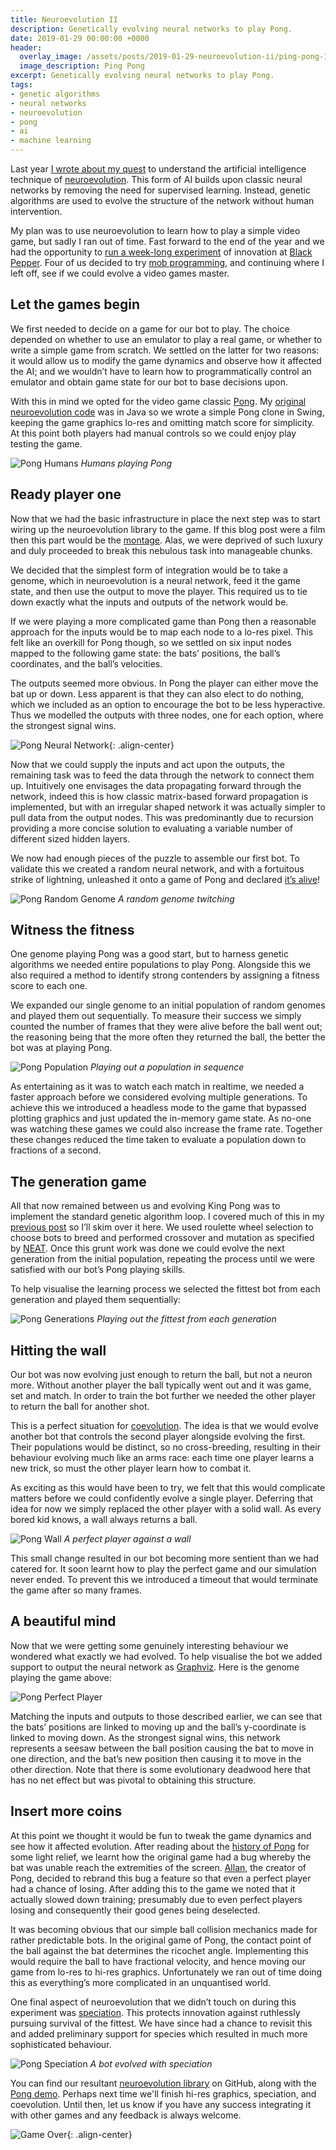 ```yaml
---
title: Neuroevolution II
description: Genetically evolving neural networks to play Pong.
date: 2019-01-29 00:00:00 +0000
header:
  overlay_image: /assets/posts/2019-01-29-neuroevolution-ii/ping-pong-1600.jpg
  image_description: Ping Pong
excerpt: Genetically evolving neural networks to play Pong.
tags:
- genetic algorithms
- neural networks
- neuroevolution
- pong
- ai
- machine learning
---
```


Last year [I wrote about my quest](https://www.blackpepper.co.uk/blog/neuroevolution) to understand the artificial intelligence technique of [neuroevolution](https://en.wikipedia.org/wiki/Neuroevolution). This form of AI builds upon classic neural networks by removing the need for supervised learning. Instead, genetic algorithms are used to evolve the structure of the network without human intervention.

My plan was to use neuroevolution to learn how to play a simple video game, but sadly I ran out of time. Fast forward to the end of the year and we had the opportunity to [run a week-long experiment](https://www.blackpepper.co.uk/blog/making-time-to-experiment) of innovation at [Black Pepper](https://www.blackpepper.co.uk/). Four of us decided to try [mob programming](https://en.wikipedia.org/wiki/Mob_programming), and continuing where I left off, see if we could evolve a video games master.

## Let the games begin

We first needed to decide on a game for our bot to play. The choice depended on whether to use an emulator to play a real game, or whether to write a simple game from scratch. We settled on the latter for two reasons: it would allow us to modify the game dynamics and observe how it affected the AI; and we wouldn’t have to learn how to programmatically control an emulator and obtain game state for our bot to base decisions upon.

With this in mind we opted for the video game classic [Pong](https://en.wikipedia.org/wiki/Pong). My [original neuroevolution code](https://github.com/markhobson/ai-demo/tree/master/src/main/java/neuroevolution) was in Java so we wrote a simple Pong clone in Swing, keeping the game graphics lo-res and omitting match score for simplicity. At this point both players had manual controls so we could enjoy play testing the game.

![Pong Humans](/assets/posts/2019-01-29-neuroevolution-ii/pong-humans.png)
_Humans playing Pong_

## Ready player one

Now that we had the basic infrastructure in place the next step was to start wiring up the neuroevolution library to the game. If this blog post were a film then this part would be the [montage](https://www.youtube.com/watch?v=pFrMLRQIT_k). Alas, we were deprived of such luxury and duly proceeded to break this nebulous task into manageable chunks.

We decided that the simplest form of integration would be to take a genome, which in neuroevolution is a neural network, feed it the game state, and then use the output to move the player. This required us to tie down exactly what the inputs and outputs of the network would be.

If we were playing a more complicated game than Pong then a reasonable approach for the inputs would be to map each node to a lo-res pixel. This felt like an overkill for Pong though, so we settled on six input nodes mapped to the following game state: the bats’ positions, the ball’s coordinates, and the ball’s velocities.

The outputs seemed more obvious. In Pong the player can either move the bat up or down. Less apparent is that they can also elect to do nothing, which we included as an option to encourage the bot to be less hyperactive. Thus we modelled the outputs with three nodes, one for each option, where the strongest signal wins.

![Pong Neural Network](/assets/posts/2019-01-29-neuroevolution-ii/pong-neural-network.png){: .align-center}

Now that we could supply the inputs and act upon the outputs, the remaining task was to feed the data through the network to connect them up. Intuitively one envisages the data propagating forward through the network, indeed this is how classic matrix-based forward propagation is implemented, but with an irregular shaped network it was actually simpler to pull data from the output nodes. This was predominantly due to recursion providing a more concise solution to evaluating a variable number of different sized hidden layers.

We now had enough pieces of the puzzle to assemble our first bot. To validate this we created a random neural network, and with a fortuitous strike of lightning, unleashed it onto a game of Pong and declared [it’s alive](https://www.youtube.com/watch?v=1qNeGSJaQ9Q)!

![Pong Random Genome](/assets/posts/2019-01-29-neuroevolution-ii/pong-random-genome.gif)
_A random genome twitching_

## Witness the fitness

One genome playing Pong was a good start, but to harness genetic algorithms we needed entire populations to play Pong. Alongside this we also required a method to identify strong contenders by assigning a fitness score to each one.

We expanded our single genome to an initial population of random genomes and played them out sequentially. To measure their success we simply counted the number of frames that they were alive before the ball went out; the reasoning being that the more often they returned the ball, the better the bot was at playing Pong.

![Pong Population](/assets/posts/2019-01-29-neuroevolution-ii/pong-population.gif)
_Playing out a population in sequence_

As entertaining as it was to watch each match in realtime, we needed a faster approach before we considered evolving multiple generations. To achieve this we introduced a headless mode to the game that bypassed plotting graphics and just updated the in-memory game state. As no-one was watching these games we could also increase the frame rate. Together these changes reduced the time taken to evaluate a population down to fractions of a second.

## The generation game

All that now remained between us and evolving King Pong was to implement the standard genetic algorithm loop. I covered much of this in my [previous post](https://www.blackpepper.co.uk/blog/neuroevolution) so I’ll skim over it here. We used roulette wheel selection to choose bots to breed and performed crossover and mutation as specified by [NEAT](http://nn.cs.utexas.edu/downloads/papers/stanley.ec02.pdf). Once this grunt work was done we could evolve the next generation from the initial population, repeating the process until we were satisfied with our bot’s Pong playing skills.

To help visualise the learning process we selected the fittest bot from each generation and played them sequentially:

![Pong Generations](/assets/posts/2019-01-29-neuroevolution-ii/pong-generations.gif)
_Playing out the fittest from each generation_

## Hitting the wall

Our bot was now evolving just enough to return the ball, but not a neuron more. Without another player the ball typically went out and it was game, set and match. In order to train the bot further we needed the other player to return the ball for another shot.

This is a perfect situation for [coevolution](https://en.wikipedia.org/wiki/Coevolution). The idea is that we would evolve another bot that controls the second player alongside evolving the first. Their populations would be distinct, so no cross-breeding, resulting in their behaviour evolving much like an arms race: each time one player learns a new trick, so must the other player learn how to combat it.

As exciting as this would have been to try, we felt that this would complicate matters before we could confidently evolve a single player. Deferring that idea for now we simply replaced the other player with a solid wall. As every bored kid knows, a wall always returns a ball.

![Pong Wall](/assets/posts/2019-01-29-neuroevolution-ii/pong-wall.gif)
_A perfect player against a wall_

This small change resulted in our bot becoming more sentient than we had catered for. It soon learnt how to play the perfect game and our simulation never ended. To prevent this we introduced a timeout that would terminate the game after so many frames.

## A beautiful mind

Now that we were getting some genuinely interesting behaviour we wondered what exactly we had evolved. To help visualise the bot we added support to output the neural network as [Graphviz](https://graphviz.org/). Here is the genome playing the game above:

![Pong Perfect Player](/assets/posts/2019-01-29-neuroevolution-ii/pong-perfect-player.png)

Matching the inputs and outputs to those described earlier, we can see that the bats’ positions are linked to moving up and the ball’s y-coordinate is linked to moving down. As the strongest signal wins, this network represents a seesaw between the ball position causing the bat to move in one direction, and the bat’s new position then causing it to move in the other direction. Note that there is some evolutionary deadwood here that has no net effect but was pivotal to obtaining this structure.

## Insert more coins

At this point we thought it would be fun to tweak the game dynamics and see how it affected evolution. After reading about the [history of Pong](https://en.wikipedia.org/wiki/Pong#Development_and_history) for some light relief, we learnt how the original game had a bug whereby the bat was unable reach the extremities of the screen. [Allan](https://en.wikipedia.org/wiki/Allan_Alcorn), the creator of Pong, decided to rebrand this bug a feature so that even a perfect player had a chance of losing. After adding this to the game we noted that it actually slowed down training; presumably due to even perfect players losing and consequently their good genes being deselected.

It was becoming obvious that our simple ball collision mechanics made for rather predictable bots. In the original game of Pong, the contact point of the ball against the bat determines the ricochet angle. Implementing this would require the ball to have fractional velocity, and hence moving our game from lo-res to hi-res graphics. Unfortunately we ran out of time doing this as everything’s more complicated in an unquantised world.

One final aspect of neuroevolution that we didn’t touch on during this experiment was [speciation](https://en.wikipedia.org/wiki/Speciation). This protects innovation against ruthlessly pursuing survival of the fittest. We have since had a chance to revisit this and added preliminary support for species which resulted in much more sophisticated behaviour.

![Pong Speciation](/assets/posts/2019-01-29-neuroevolution-ii/pong-speciation.gif)
_A bot evolved with speciation_

You can find our resultant [neuroevolution library](https://github.com/BlackPepperSoftware/neuroevolution) on GitHub, along with the [Pong demo](https://github.com/BlackPepperSoftware/neuroevolution/tree/master/src/main/java/uk/co/blackpepper/neuroevolution/demo/pong). Perhaps next time we'll finish hi-res graphics, speciation, and coevolution. Until then, let us know if you have any success integrating it with other games and any feedback is always welcome.

![Game Over](/assets/posts/2019-01-29-neuroevolution-ii/game-over.png){: .align-center}
